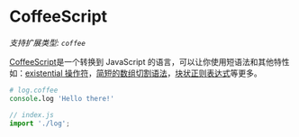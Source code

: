 # CoffeeScript

_支持扩展类型: `coffee`_

[CoffeeScript](https://coffeescript.org)是一个转换到 JavaScript 的语言，可以让你使用短语法和其他特性如：[existential 操作符](https://coffeescript.org/#existential-operator)，[简短的数组切割语法](https://coffeescript.org/#slices)，[块状正则表达式](https://coffeescript.org/#regexes)等更多。

```coffeescript
# log.coffee
console.log 'Hello there!'
```

```javascript
// index.js
import './log';
```
